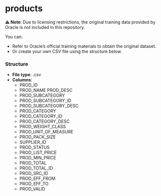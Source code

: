 # products
**⚠️ Note**: Due to licensing restrictions, the original training data provided by Oracle is not included in this repository.

You can:
* Refer to Oracle’s official training materials to obtain the original dataset.
* Or create your own CSV file using the structure below.

### Structure
- **File type**: .csv
- **Columns**:
    * PROD_ID
    * PROD_NAME	PROD_DESC
    * PROD_SUBCATEGORY
    * PROD_SUBCATEGORY_ID
    * PROD_SUBCATEGORY_DESC
    * PROD_CATEGORY
    * PROD_CATEGORY_ID
    * PROD_CATEGORY_DESC
    * PROD_WEIGHT_CLASS
    * PROD_UNIT_OF_MEASURE
    * PROD_PACK_SIZE
    * SUPPLIER_ID
    * PROD_STATUS
    * PROD_LIST_PRICE
    * PROD_MIN_PRICE
    * PROD_TOTAL
    * PROD_TOTAL_ID
    * PROD_SRC_ID
    * PROD_EFF_FROM
    * PROD_EFF_TO
    * PROD_VALID